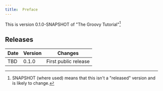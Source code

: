 ```yaml
---
title:	Preface
---
```


This is version 0.1.0-SNAPSHOT of "The Groovy Tutorial"[^snap]

## Releases

| Date | Version | Changes |  
|  ------	| ------	| ------	|  
| TBD	| 0.1.0	| First public release	| 

[^snap]: SNAPSHOT (where used) means that this isn't a "released" version and is likely to change.

